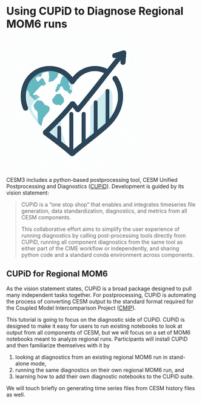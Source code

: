 # Using CUPiD to Diagnose Regional MOM6 runs

![CUPiD Logo](../../images/CUPiD_logo.png)

CESM3 includes a python-based postprocessing tool, CESM Unified Postprocessing and Diagnostics ([CUPiD](https://ncar.github.io/CUPiD/)).
Development is guided by its vision statement:

> CUPiD is a “one stop shop” that enables and integrates timeseries file generation, data standardization, diagnostics, and metrics from all CESM components.
>
> This collaborative effort aims to simplify the user experience of running diagnostics by calling post-processing tools directly from CUPiD,
running all component diagnostics from the same tool as either part of the CIME workflow or independently,
and sharing python code and a standard conda environment across components.

## CUPiD for Regional MOM6

As the vision statement states, CUPiD is a broad package designed to pull many independent tasks together.
For postprocessing, CUPiD is automating the process of converting CESM output to the standard format required for the Coupled Model Intercomparison Project ([CMIP](https://wcrp-cmip.org/)).

This tutorial is going to focus on the diagnostic side of CUPiD.
CUPiD is designed to make it easy for users to run existing notebooks to look at output from all components of CESM,
but we will focus on a set of MOM6 notebooks meant to analyze regional runs.
Participants will install CUPiD and then familiarize themselves with it by

1. looking at diagnostics from an existing regional MOM6 run in stand-alone mode,
1. running the same diagnostics on their own regional MOM6 run, and
1. learning how to add their own diagnostic notebooks to the CUPiD suite.

We will touch briefly on generating time series files from CESM history files as well.
